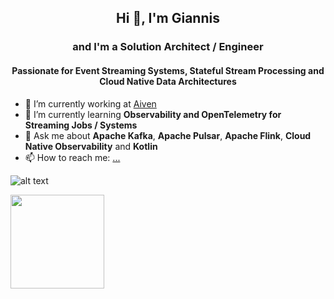 ## <p align="center">Hi 👋, I'm Giannis</p>

### <p align="center">and I'm a Solution Architect / Engineer </p>
#### <p align="center">Passionate for Event Streaming Systems, Stateful Stream Processing and Cloud Native Data Architectures </p>


- 🔭 I’m currently working at [Aiven](https://aiven.io/)
- 🌱 I’m currently learning **Observability and OpenTelemetry for Streaming Jobs / Systems**
- 💬 Ask me about **Apache Kafka**, **Apache Pulsar**, **Apache Flink**, **Cloud Native Observability** and **Kotlin**
- 📫 How to reach me: [...](https://www.linkedin.com/in/polyzos/)


![alt text](https://i.pinimg.com/originals/12/3d/27/123d277636783ba450261641cd5d9b92.png=250x250)

<img src="[Kafka](https://i.pinimg.com/originals/12/3d/27/123d277636783ba450261641cd5d9b92.png)" width="150" height="150">

